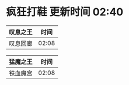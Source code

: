 # 疯狂打鞋 更新时间 02:40

| 叹息之王   | 时间    |
|--------|-------|
| 叹息回廊 | 02:08 |

| 猛魔之王   | 时间    |
|--------|-------|
| 铁血魔宫 | 02:08 |